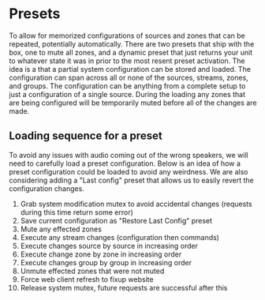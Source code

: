 # Presets
To allow for memorized configurations of sources and zones that can be repeated, potentially automatically. There are two presets that ship with the box, one to mute all zones, and a dynamic preset that just returns your unit to whatever state it was in prior to the most resent preset activation.
The idea is a that a partial system configuration can be stored and loaded. The configuration can span across all or none of the sources, streams, zones, and groups. The configuration can be anything from a complete setup to just a configuration of a single source. During the loading any zones that are being configured will be temporarily muted before all of the changes are made.

## Loading sequence for a preset
To avoid any issues with audio coming out of the wrong speakers, we will need to carefully load a preset configuration. Below is an idea of how a preset configuration could be loaded to avoid any weirdness. We are also considering adding a "Last config" preset that allows us to easily revert the configuration changes.

1. Grab system modification mutex to avoid accidental changes (requests during this time return some error)
2. Save current configuration as "Restore Last Config" preset
3. Mute any effected zones
4. Execute any stream changes (configuration then commands)
5. Execute changes source by source in increasing order
6. Execute change zone by zone in increasing order
7. Execute changes group by group in increasing order
8. Unmute effected zones that were not muted
9. Force web client refresh to fixup website
10. Release system mutex, future requests are successful after this

